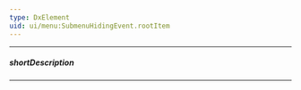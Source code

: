 ```yaml
---
type: DxElement
uid: ui/menu:SubmenuHidingEvent.rootItem
---
```

---
##### shortDescription
<!-- Description goes here -->

---
<!-- Description goes here -->